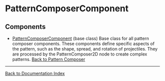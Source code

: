 # PatternComposerComponent
## Components
- [PatternComposerComponent](#patterncomposercomponent) (base class)
Base class for all pattern composer components. These components define specific aspects of the pattern, such as the shape, spread, and rotation of projectiles. They are processed by the PatternComposer2D node to create complex patterns.
[Back to Pattern Composer](pattern_composer.md)
---
[Back to Documentation Index](_sidebar.md)
